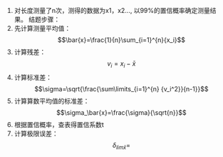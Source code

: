 1. 对长度测量了n次，测得的数据为x1，x2..., 以99%的置信概率确定测量结果。
结题步骤：
1. 先计算测量平均值：$$\bar{x}=\frac{1}{n}\sum_{i=1}^{n}{x_i}$$
3. 计算残差：$$v_i=x_i-\bar{x}$$
4. 计算标准差：$$\sigma=\sqrt{\frac{\sum\limits_{i=1}^{n} {v_i^2}}{n-1}}$$
5. 计算算数平均值的标准差：$$\sigma_\bar{x}=\frac{\sigma}{\sqrt{n}}$$
6. 根据置信概率，查表得置信系数t
7. 计算极限误差：$$\delta_{lim\bar{x}}=$$